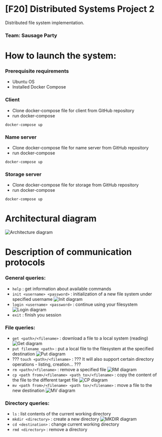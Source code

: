 # [F20] Distributed Systems Project 2
Distributed file system implementation.
### Team: Sausage Party

# How to launch the system:
### Prerequisite requirements
* Ubuntu OS
* Installed Docker Compose

### Client
* Clone docker-compose file for client from GitHub repository
* run docker-compose 
```
docker-compose up
```
### Name server
* Clone docker-compose file for name server from GitHub repository
* run docker-compose 
```
docker-compose up
```
### Storage server
* Clone docker-compose file for storage from GitHub repository
* run docker-compose 
```
docker-compose up
```
# Architectural diagram
![Architecture diagram](https://i.ibb.co/m4SrnHb/123456.png)

# Description of communication protocols
### General queries:  
* ```help```                                                      : get information about available commands
* ```init <username> <password>```                                : initialization of a new file system under specified username
![Init diagram](https://i.ibb.co/X4Fn456/INIT.png)
* ```login <username> <password>```                               : continue using your filesystem
![Login diagram](https://i.ibb.co/28Wnvmm/login.png)
* ```exit```                                                      : finish you session

### File queries:
* ```get <path>/<filename>```                                     : download a file to a local system (reading)
![Get diagram](https://i.ibb.co/vV7Wphj/get.png)
* ```put filename <path>```                                       : put a local file to the filesystem at the specified destination
![Put diagram](https://i.ibb.co/SBMhcnP/put.png)
* ??? ```touch <path>/<filename>```                               : ??? It will also support certain directory operations - listing, creation... ???
* ```rm <path>/<filename>```                                      : remove a specified file
![RM diagram]()
* ```cp <path from>/<filename> <path to>/<filename>```            : copy the content of the file to the different target file
![CP diagram](https://i.ibb.co/thPST39/cp.png)
* ```mv <path from>/<filename> <path to>/<filename>```            : move a file to the new destination
![MV diagram](https://i.ibb.co/VWvs88S/mv.png)

### Directory queries:
* ```ls```                                                        : list contents of the current working directory
* ```mkdir <directory>```                                         : create a new directory
![MKDIR diagram](https://i.ibb.co/tKbL5QT/mkdir.png)
* ```cd <destination>```                                          : change current working directory  
* ```rmd <directory>```                                           : remove a directory

